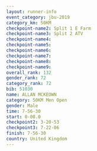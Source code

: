 ```yaml
---
layout: runner-info 
event_category: jbu-2019 
category_km: 50KM 
checkpoint-name2: Split 1 E Farm 
checkpoint-name3: Split 2 ATV 
checkpoint-name4: 
checkpoint-name5: 
checkpoint-name6: 
checkpoint-name7: 
checkpoint-name8: 
checkpoint-name9: 
overall_rank: 132
gender_rank: 72
category_rank: 72
bib: 51030
name: ALLAN MCKEOWN
category: 50KM Men Open
gender: Male
time: 7-56-30
start: 0-00.0
checkpoint2: 3-20-53
checkpoint3: 7-22-06
finish: 7-56-30
country: United Kingdom
---
```

